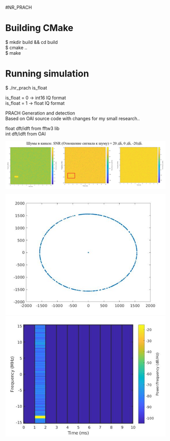 #NR_PRACH

Building CMake
==============

  $ mkdir build && cd build  
  $ cmake ..  
  $ make
  
Running simulation
==============
  $ ./nr_prach is_float  

is_float = 0 -> int16 IQ format  
is_float = 1 -> float IQ format  

PRACH Generation and detection    
Based on OAI source code with changes for my small research..    
  
  
float dft/idft from fftw3 lib   
int dft/idft from OAI     


![alt text](https://github.com/kruffka/NR_PRACH/blob/main/some_results/SNR.png?raw=true)  

![alt text](https://github.com/kruffka/NR_PRACH/blob/main/constellation.jpg?raw=true)  
![alt text](https://github.com/kruffka/NR_PRACH/blob/main/Spectrogram.jpg?raw=true)  

  
